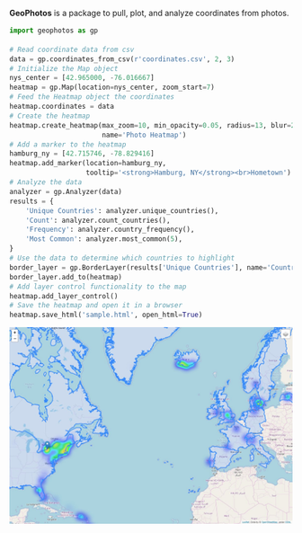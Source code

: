 **GeoPhotos** is a package to pull, plot, and analyze coordinates from photos.

```python
import geophotos as gp

# Read coordinate data from csv
data = gp.coordinates_from_csv(r'coordinates.csv', 2, 3)
# Initialize the Map object
nys_center = [42.965000, -76.016667]
heatmap = gp.Map(location=nys_center, zoom_start=7)
# Feed the Heatmap object the coordinates
heatmap.coordinates = data
# Create the heatmap
heatmap.create_heatmap(max_zoom=10, min_opacity=0.05, radius=13, blur=25,
                       name='Photo Heatmap')
# Add a marker to the heatmap
hamburg_ny = [42.715746, -78.829416]
heatmap.add_marker(location=hamburg_ny,
                   tooltip='<strong>Hamburg, NY</strong><br>Hometown')
# Analyze the data
analyzer = gp.Analyzer(data)
results = {
    'Unique Countries': analyzer.unique_countries(),
    'Count': analyzer.count_countries(),
    'Frequency': analyzer.country_frequency(),
    'Most Common': analyzer.most_common(5),
}
# Use the data to determine which countries to highlight
border_layer = gp.BorderLayer(results['Unique Countries'], name='Countries Visited')
border_layer.add_to(heatmap)
# Add layer control functionality to the map
heatmap.add_layer_control()
# Save the heatmap and open it in a browser
heatmap.save_html('sample.html', open_html=True)
```

<p align="center">
  <img src="https://github.com/jakebrehm/geophotos/blob/readme-update/img/sample.JPG" alt="sample map"/>
</p>